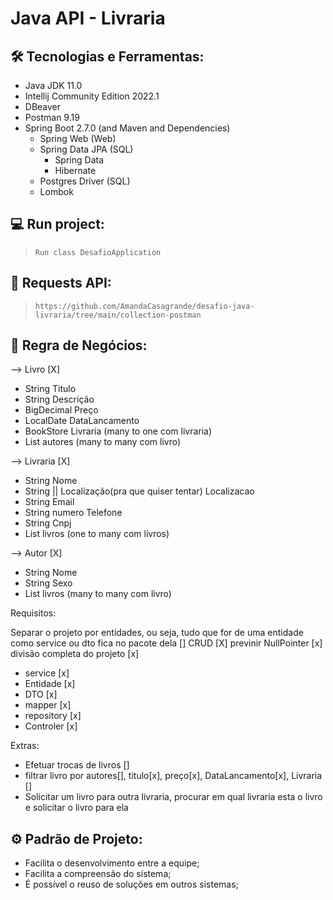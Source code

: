 # Java API - Livraria

## 🛠️ Tecnologias e Ferramentas:

* Java JDK 11.0
* Intellij Community Edition 2022.1
* DBeaver
* Postman 9.19
* Spring Boot 2.7.0 (and Maven and Dependencies)
    * Spring Web (Web)
    * Spring Data JPA (SQL)
      * Spring Data
      * Hibernate
    * Postgres Driver (SQL)
    * Lombok

## 💻 Run project:

>`
Run class DesafioApplication
`
## 🚀 Requests API:

>`
https://github.com/AmandaCasagrande/desafio-java-livraria/tree/main/collection-postman
`
## 💼 Regra de Negócios:

--> Livro [X]
* String       Titulo 
* String       Descrição
* BigDecimal   Preço
* LocalDate    DataLancamento
* BookStore    Livraria (many to one com livraria)
* List<Author> autores (many to many com livro) 

--> Livraria [X]
* String                                       Nome
* String || Localização(pra que quiser tentar) Localizacao
* String                                       Email
* String                                       numero Telefone
* String                                       Cnpj
* List<Book>                                   livros (one to many com livros)

--> Autor [X]
* String     Nome
* String     Sexo
* List<Book> livros (many to many com livro)

Requisitos:

Separar o projeto por entidades, ou seja, tudo que for de uma entidade como service ou dto fica no pacote dela []
CRUD [X]
previnir NullPointer [x]
divisão completa do projeto [x]
  * service [x]
  * Entidade [x]
  * DTO [x]
  * mapper [x]
  * repository [x]
  * Controler [x]
  
Extras:

* Efetuar trocas de livros []
* filtrar livro por autores[], titulo[x], preço[x], DataLancamento[x], Livraria []
* Solicitar um livro para outra livraria, procurar em qual livraria esta o livro e solicitar o livro para ela

## ⚙ Padrão de Projeto:

* Facilita o desenvolvimento entre a equipe;
* Facilita a compreensão do sistema;
* É possível o reuso de soluções em outros sistemas;



